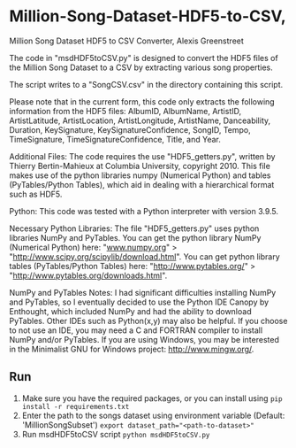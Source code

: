 # Million-Song-Dataset-HDF5-to-CSV, 

Million Song Dataset HDF5 to CSV Converter, 
Alexis Greenstreet

The code in "msdHDF5toCSV.py" is designed to convert the HDF5 files of the Million Song Dataset
to a CSV by extracting various song properties.

The script writes to a "SongCSV.csv" in the directory containing this script.

Please note that in the current form, this code only extracts the following
information from the HDF5 files:
AlbumID, AlbumName, ArtistID, ArtistLatitude, ArtistLocation,
ArtistLongitude, ArtistName, Danceability, Duration, KeySignature,
KeySignatureConfidence, SongID, Tempo, TimeSignature, TimeSignatureConfidence,
Title, and Year.

Additional Files:
The code requires the use "HDF5_getters.py", written by Thierry Bertin-Mahieux at Columbia University, copyright 2010. This file makes use of the python libraries numpy (Numerical Python) and tables (PyTables/Python Tables), which aid in dealing with a hierarchical format such as HDF5.

Python:
This code was tested with a Python interpreter with version 3.9.5.

Necessary Python Libraries:
The file "HDF5_getters.py" uses python libraries NumPy and PyTables.
You can get the python library NumPy (Numerical Python) here: "www.numpy.org" > "http://www.scipy.org/scipylib/download.html".
You can get python library tables (PyTables/Python Tables) here: "http://www.pytables.org/" > "http://www.pytables.org/downloads.html".

NumPy and PyTables Notes:
I had significant difficulties installing NumPy and PyTables, so I eventually decided to use the Python IDE Canopy by Enthought, which included NumPy and had the ability to download PyTables. Other IDEs such as Python(x,y) may also be helpful.
If you choose to not use an IDE, you may need a C and FORTRAN compiler to install NumPy and/or PyTables. If you are using Windows, you may be interested in the Minimalist GNU for Windows project: http://www.mingw.org/.

## Run
1. Make sure you have the required packages, or you can install using
    `pip install -r requirements.txt`
2. Enter the path to the songs dataset using environment variable (Default: 'MillionSongSubset')
    `export dataset_path="<path-to-dataset>"`
3. Run msdHDF5toCSV script
    `python msdHDF5toCSV.py`
